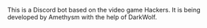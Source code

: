 

This is a Discord bot based on the video game Hackers. It is being developed by Amethysm with the help of DarkWolf.
